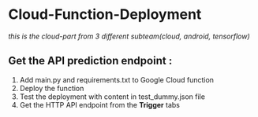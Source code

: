 # Cloud-Function-Deployment
_this is the cloud-part from 3 different subteam(cloud, android, tensorflow)_

## Get the API prediction endpoint :
1. Add main.py and requirements.txt to Google Cloud function
2. Deploy the function
3. Test the deployment with content in test_dummy.json file
4. Get the HTTP API endpoint from the **Trigger** tabs 

